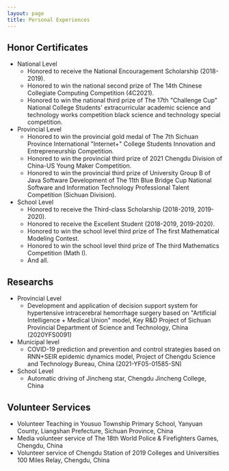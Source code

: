 ```yaml
---
layout: page
title: Personal Experiences
---
```

## Honor Certificates

* National Level
  * Honored to receive the National Encouragement Scholarship (2018-2019).
  * Honored to win the national second prize of The 14th Chinese Collegiate Computing Competition (4C2021).
  * Honored to win the national third prize of The 17th "Challenge Cup" National College Students' extracurricular academic science and technology works competition black science and technology special competition.
* Provincial Level
  * Honored to win the provincial gold medal of The 7th Sichuan Province International "Internet+" College Students Innovation and Entrepreneurship Competition.
  * Honored to win the provincial third prize of 2021 Chengdu Division of China-US Young Maker Competition.
  * Honored to win the provincial third prize of University Group B of Java Software Development of The 11th Blue Bridge Cup National Software and Information Technology Professional Talent Competition (Sichuan Division).
* School Level 
  * Honored to receive the Third-class Scholarship (2018-2019, 2019-2020).
  * Honored to receive the Excellent Student (2018-2019, 2019-2020).
  * Honored to win the school level third prize of The first Mathematical Modeling Contest.
  * Honored to win the school level third prize of The third Mathematics Competition (Math I).
  * And all.

## Researchs

* Provincial Level
  * Development and application of decision support system for hypertensive intracerebral hemorrhage surgery based on "Artificial Intelligence + Medical Union" model, Key R&D Project of Sichuan Provincial Department of Science and Technology, China (2020YFS0091)
* Municipal level
  * COVID-19 prediction and prevention and control strategies based on RNN+SEIR epidemic dynamics model, Project of Chengdu Science and Technology Bureau, China (2021-YF05-01585-SN)
* School Level
  * Automatic driving of Jincheng star, Chengdu Jincheng College, China

## Volunteer Services

*  Volunteer Teaching in Yousuo Township Primary School, Yanyuan County, Liangshan Prefecture, Sichuan Province, China
*  Media volunteer service of The 18th World Police & Firefighters Games, Chengdu, China
*  Volunteer service of Chengdu Station of 2019 Colleges and Universities 100 Miles Relay, Chengdu, China
